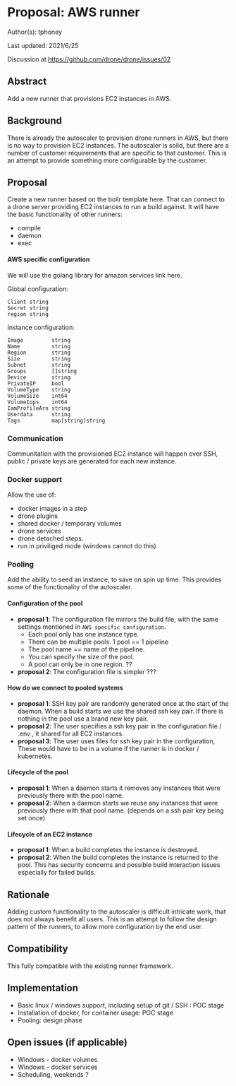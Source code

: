 # Proposal: AWS runner 

Author(s): tphoney

Last updated: 2021/6/25

Discussion at https://github.com/drone/drone/issues/02

## Abstract

Add a new runner that provisions EC2 instances in AWS.

## Background

There is already the autoscaler to provision drone runners in AWS, but there is no way to provision EC2 instances. The autoscaler is solid, but there are a number of customer requirements that are specific to that customer. This is an attempt to provide something more configurable by the customer.

## Proposal

Create a new runner based on the boilr template here. That can connect to a drone server providing EC2 instances to run a build against. It will have the basic functionality of other runners:

- compile
- daemon
- exec

#### AWS specific configuration

We will use the golang library for amazon services link here.

Global configuration:

```
Client string
Secret string
region string
```

Instance configuration:

```
Image         string
Name          string
Region        string
Size          string
Subnet        string
Groups        []string
Device        string
PrivateIP     bool
VolumeType    string
VolumeSize    int64
VolumeIops    int64
IamProfileArn string
Userdata      string
Tags          map[string]string
```
### Communication

Communitation with the provisioned EC2 instance will happen over SSH, public / private keys are generated for each new instance. 

### Docker support

Allow the use of:

- docker images in a step 
- drone plugins
- shared docker / temporary volumes
- drone services 
- drone detached steps.
- run in priviliged mode (windows cannot do this)

### Pooling

Add the ability to seed an instance, to save on spin up time. This provides some of the functionality of the autoscaler. 

#### Configuration of the pool

- **proposal 1**: The configuration file mirrors the build file, with the same settings mentioned in `AWS specific configuration`. 
  -  Each pool only has one instance type. 
  -  There can be multiple pools. 1 pool == 1 pipeline
  -  The pool name == name of the pipeline.
  -  You can specify the size of the pool. 
  -  A pool can only be in one region. ??
- **proposal 2**: The configuration file is simpler ???

#### How do we connect to pooled systems

- **proposal 1**: SSH key pair are randomly generated once at the start of the daemon. When a build starts we use the shared ssh key pair. If there is nothing in the pool use a brand new key pair.
- **proposal 2**: The user specifies a ssh key pair in the configuration file / .env , it shared for all EC2 instances.
- **proposal 3**: The user uses files for ssh key pair in the configuration, These would have to be in a volume if the runner is in docker / kubernetes.

#### Lifecycle of the pool

- **proposal 1**: When a daemon starts it removes any instances that were previously there with the pool name. 
- **proposal 2**: When a daemon starts we reuse any instances that were previously there with that pool name. (depends on a ssh pair key being set once)

#### Lifecycle of an EC2 instance

- **proposal 1**: When a build completes the instance is destroyed. 
- **proposal 2**: When the build completes the instance is returned to the pool. This has security concerns and possible build interaction issues especially for failed builds.

## Rationale

Adding custom functionality to the autoscaler is difficult intricate work, that does not always benefit all users. This is an attempt to follow the design pattern of the runners, to allow more configuration by the end user.

## Compatibility

This fully compatible with the existing runner framework.

## Implementation

- Basic linux / windows support, including setup of git / SSH : POC stage
- Installation of docker, for container usage: POC stage
- Pooling: design phase

## Open issues (if applicable)

- Windows - docker volumes
- Windows - docker services
- Scheduling, weekends ?
